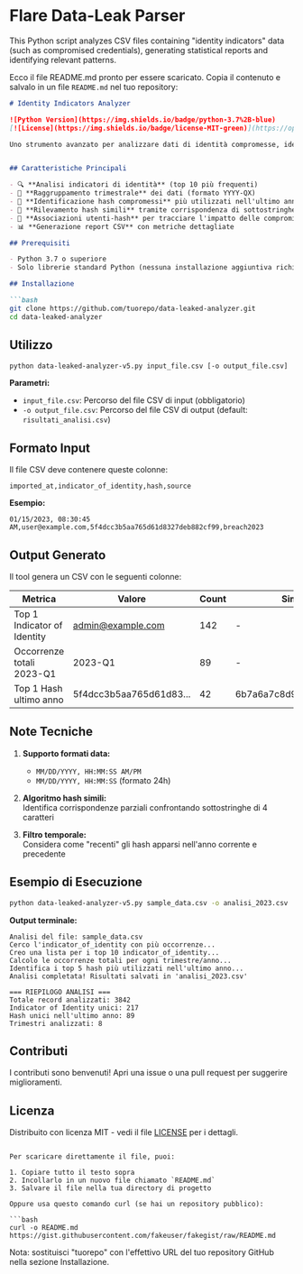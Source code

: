 # Flare Data-Leak Parser
This Python script analyzes CSV files containing "identity indicators" data (such as compromised credentials), generating statistical reports and identifying relevant patterns.

Ecco il file README.md pronto per essere scaricato. Copia il contenuto e salvalo in un file `README.md` nel tuo repository:

```markdown
# Identity Indicators Analyzer

![Python Version](https://img.shields.io/badge/python-3.7%2B-blue)
[![License](https://img.shields.io/badge/license-MIT-green)](https://opensource.org/licenses/MIT)

Uno strumento avanzato per analizzare dati di identità compromesse, identificare pattern critici e generare report statistici dettagliati.


## Caratteristiche Principali

- 🔍 **Analisi indicatori di identità** (top 10 più frequenti)
- 📅 **Raggruppamento trimestrale** dei dati (formato YYYY-QX)
- 🔑 **Identificazione hash compromessi** più utilizzati nell'ultimo anno
- 🧩 **Rilevamento hash simili** tramite corrispondenza di sottostringhe
- 👥 **Associazioni utenti-hash** per tracciare l'impatto delle compromissioni
- 📊 **Generazione report CSV** con metriche dettagliate

## Prerequisiti

- Python 3.7 o superiore
- Solo librerie standard Python (nessuna installazione aggiuntiva richiesta)

## Installazione

```bash
git clone https://github.com/tuorepo/data-leaked-analyzer.git
cd data-leaked-analyzer
```

## Utilizzo

```bash
python data-leaked-analyzer-v5.py input_file.csv [-o output_file.csv]
```

**Parametri:**
- `input_file.csv`: Percorso del file CSV di input (obbligatorio)
- `-o output_file.csv`: Percorso del file CSV di output (default: `risultati_analisi.csv`)

## Formato Input

Il file CSV deve contenere queste colonne:

```csv
imported_at,indicator_of_identity,hash,source
```

**Esempio:**
```csv
01/15/2023, 08:30:45 AM,user@example.com,5f4dcc3b5aa765d61d8327deb882cf99,breach2023
```

## Output Generato

Il tool genera un CSV con le seguenti colonne:

| Metrica                          | Valore                      | Count | Simili                   | Simili_Count | Utenti Coinvolti         |
|----------------------------------|-----------------------------|-------|--------------------------|--------------|--------------------------|
| Top 1 Indicator of Identity      | admin@example.com           | 142   | -                        | -            | -                        |
| Occorrenze totali 2023-Q1        | 2023-Q1                     | 89    | -                        | -            | -                        |
| Top 1 Hash ultimo anno           | 5f4dcc3b5aa765d61d83...     | 42    | 6b7a6a7c8d9e0f1a2b3c... | 15           | admin@example.com, ...   |

## Note Tecniche

1. **Supporto formati data:**
   - `MM/DD/YYYY, HH:MM:SS AM/PM`
   - `MM/DD/YYYY, HH:MM:SS` (formato 24h)

2. **Algoritmo hash simili:**  
   Identifica corrispondenze parziali confrontando sottostringhe di 4 caratteri

3. **Filtro temporale:**  
   Considera come "recenti" gli hash apparsi nell'anno corrente e precedente

## Esempio di Esecuzione

```bash
python data-leaked-analyzer-v5.py sample_data.csv -o analisi_2023.csv
```

**Output terminale:**
```
Analisi del file: sample_data.csv
Cerco l'indicator_of_identity con più occorrenze...
Creo una lista per i top 10 indicator_of_identity...
Calcolo le occorrenze totali per ogni trimestre/anno...
Identifica i top 5 hash più utilizzati nell'ultimo anno...
Analisi completata! Risultati salvati in 'analisi_2023.csv'

=== RIEPILOGO ANALISI ===
Totale record analizzati: 3842
Indicator of Identity unici: 217
Hash unici nell'ultimo anno: 89
Trimestri analizzati: 8
```

## Contributi

I contributi sono benvenuti! Apri una issue o una pull request per suggerire miglioramenti.

## Licenza

Distribuito con licenza MIT - vedi il file [LICENSE](LICENSE) per i dettagli.
```

Per scaricare direttamente il file, puoi:

1. Copiare tutto il testo sopra
2. Incollarlo in un nuovo file chiamato `README.md`
3. Salvare il file nella tua directory di progetto

Oppure usa questo comando curl (se hai un repository pubblico):

```bash
curl -o README.md https://gist.githubusercontent.com/fakeuser/fakegist/raw/README.md
```

Nota: sostituisci "tuorepo" con l'effettivo URL del tuo repository GitHub nella sezione Installazione.

